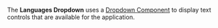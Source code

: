 The **Languages Dropdown** uses a [Dropdown Component](dropdown) to display text controls that are available for the application.